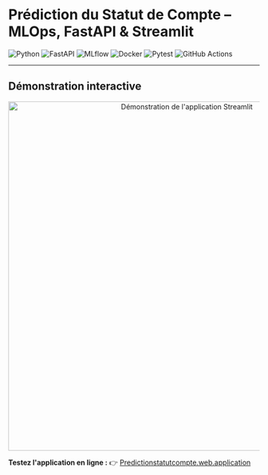 # Prédiction du Statut de Compte – MLOps, FastAPI & Streamlit
<p align="center">
  
![Python](https://img.shields.io/badge/Python-3.13-3776AB?logo=python&logoColor=white)
![FastAPI](https://img.shields.io/badge/API-FastAPI-009688?logo=fastapi&logoColor=white)
![MLflow](https://img.shields.io/badge/Tracking-MLflow-0194E2?logo=mlflow&logoColor=white)
![Docker](https://img.shields.io/badge/Container-Docker-2496ED?logo=docker&logoColor=white)
![Pytest](https://img.shields.io/badge/Testing-Pytest-0A9EDC?logo=pytest&logoColor=white)
![GitHub Actions](https://img.shields.io/badge/CI/CD-GitHub%20Actions-2088FF?logo=githubactions&logoColor=white)

</p>


---

## Démonstration interactive

<p align="center">
  <img src="assets/demo.gif" alt="Démonstration de l'application Streamlit" width="700"/>
</p>

**Testez l'application en ligne :**
👉 [Predictionstatutcompte.web.application](https://predictionstatutcompte-kfxgmqeampjqfsoe6nbpjq.streamlit.app/)
